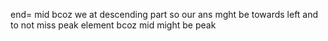 end= mid bcoz we at descending part so our ans mght be towards left  and to not miss peak element bcoz mid might be peak
​